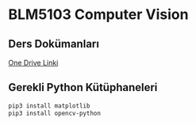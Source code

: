 # BLM5103 Computer Vision

## Ders Dokümanları

[One Drive Linki](https://onedrive.live.com/?authkey=%21AALwuClY0FPNnpA&id=130B7779271FDFF2%219186&cid=130B7779271FDFF2)

## Gerekli Python Kütüphaneleri

```sh
pip3 install matplotlib
pip3 install opencv-python
```
